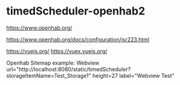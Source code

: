 # timedScheduler-openhab2


https://www.openhab.org/


https://www.openhab.org/docs/configuration/jsr223.html

https://vuejs.org/
https://vuex.vuejs.org/


Openhab Sitemap example:
Webview url="http://localhost:8080/static/timedScheduler?storageItemName=Test_Storage1" height=27 label="Webview Test"

